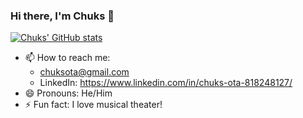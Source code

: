 ### Hi there, I'm Chuks 👋
[![Chuks' GitHub stats](https://github-readme-stats.vercel.app/api?username=chuksota&show_icons=true&theme=dark&count_private=true)](https://github.com/chuksota/github-readme-stats)


<!-- - 🔭 I’m currently working on ...
- 🌱 I’m currently learning ...
- 👯 I’m looking to collaborate on ...
- 🤔 I’m looking for help with ...
- 💬 Ask me about ... -->
  
- 📫 How to reach me: 
    * chuksota@gmail.com
    * LinkedIn: https://www.linkedin.com/in/chuks-ota-818248127/
- 😄 Pronouns: He/Him
- ⚡ Fun fact: I love musical theater!

